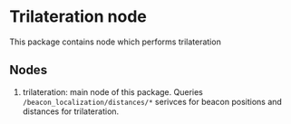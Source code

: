 # Trilateration node

This package contains node which performs trilateration 

## Nodes

1. trilateration: main node of this package. Queries `/beacon_localization/distances/*` serivces for beacon positions and distances for trilateration. 


